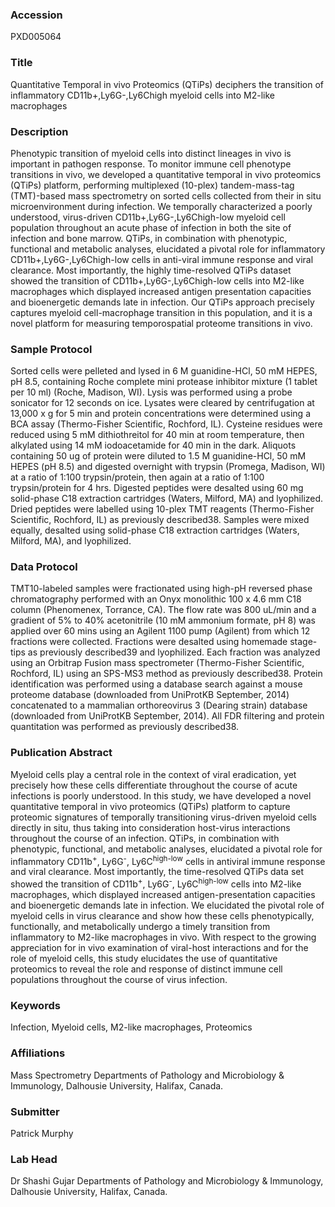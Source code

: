 ### Accession
PXD005064

### Title
Quantitative Temporal in vivo Proteomics (QTiPs) deciphers the transition of inflammatory CD11b+,Ly6G-,Ly6Chigh myeloid cells into M2-like macrophages

### Description
Phenotypic transition of myeloid cells into distinct lineages in vivo is important in pathogen response. To monitor immune cell phenotype transitions in vivo, we developed a quantitative temporal in vivo proteomics (QTiPs) platform, performing multiplexed (10-plex) tandem-mass-tag (TMT)-based mass spectrometry on sorted cells collected from their in situ microenvironment during infection. We temporally characterized a poorly understood, virus-driven CD11b+,Ly6G-,Ly6Chigh-low myeloid cell population throughout an acute phase of infection in both the site of infection and bone marrow. QTiPs, in combination with phenotypic, functional and metabolic analyses, elucidated a pivotal role for inflammatory CD11b+,Ly6G-,Ly6Chigh-low cells in anti-viral immune response and viral clearance. Most importantly, the highly time-resolved QTiPs dataset showed the transition of CD11b+,Ly6G-,Ly6Chigh-low cells into M2-like macrophages which displayed increased antigen presentation capacities and bioenergetic demands late in infection. Our QTiPs approach precisely captures myeloid cell-macrophage transition in this population, and it is a novel platform for measuring temporospatial proteome transitions in vivo.

### Sample Protocol
Sorted cells were pelleted and lysed in 6 M guanidine-HCl, 50 mM HEPES, pH 8.5, containing Roche complete mini protease inhibitor mixture (1 tablet per 10 ml) (Roche, Madison, WI). Lysis was performed using a probe sonicator for 12 seconds on ice. Lysates were cleared by centrifugation at 13,000 x g for 5 min and protein concentrations were determined using a BCA assay (Thermo-Fisher Scientific, Rochford, IL). Cysteine residues were reduced using 5 mM dithiothreitol for 40 min at room temperature, then alkylated using 14 mM iodoacetamide for 40 min in the dark. Aliquots containing 50 ug of protein were diluted to 1.5 M guanidine-HCl, 50 mM HEPES (pH 8.5) and digested overnight with trypsin (Promega, Madison, WI) at a ratio of 1:100 trypsin/protein, then again at a ratio of 1:100 trypsin/protein for 4 hrs. Digested peptides were desalted using 60 mg solid-phase C18 extraction cartridges (Waters, Milford, MA) and lyophilized. Dried peptides were labelled using 10-plex TMT reagents (Thermo-Fisher Scientific, Rochford, IL) as previously described38. Samples were mixed equally, desalted using solid-phase C18 extraction cartridges (Waters, Milford, MA), and lyophilized.

### Data Protocol
TMT10-labeled samples were fractionated using high-pH reversed phase chromatography performed with an Onyx monolithic 100 x 4.6 mm C18 column (Phenomenex, Torrance, CA). The flow rate was 800 uL/min and a gradient of 5% to 40% acetonitrile (10 mM ammonium formate, pH 8) was applied over 60 mins using an Agilent 1100 pump (Agilent) from which 12 fractions were collected. Fractions were desalted using homemade stage-tips as previously described39 and lyophilized. Each fraction was analyzed using an Orbitrap Fusion mass spectrometer (Thermo-Fisher Scientific, Rochford, IL) using an SPS-MS3 method as previously described38. Protein identification was performed using a database search against a mouse proteome database (downloaded from UniProtKB September, 2014) concatenated to a mammalian orthoreovirus 3 (Dearing strain) database (downloaded from UniProtKB September, 2014). All FDR filtering and protein quantitation was performed as previously described38.

### Publication Abstract
Myeloid cells play a central role in the context of viral eradication, yet precisely how these cells differentiate throughout the course of acute infections is poorly understood. In this study, we have developed a novel quantitative temporal in vivo proteomics (QTiPs) platform to capture proteomic signatures of temporally transitioning virus-driven myeloid cells directly in situ, thus taking into consideration host-virus interactions throughout the course of an infection. QTiPs, in combination with phenotypic, functional, and metabolic analyses, elucidated a pivotal role for inflammatory CD11b<sup>+</sup>, Ly6G<sup>-</sup>, Ly6C<sup>high-low</sup> cells in antiviral immune response and viral clearance. Most importantly, the time-resolved QTiPs data set showed the transition of CD11b<sup>+</sup>, Ly6G<sup>-</sup>, Ly6C<sup>high-low</sup> cells into M2-like macrophages, which displayed increased antigen-presentation capacities and bioenergetic demands late in infection. We elucidated the pivotal role of myeloid cells in virus clearance and show how these cells phenotypically, functionally, and metabolically undergo a timely transition from inflammatory to M2-like macrophages in vivo. With respect to the growing appreciation for in vivo examination of viral-host interactions and for the role of myeloid cells, this study elucidates the use of quantitative proteomics to reveal the role and response of distinct immune cell populations throughout the course of virus infection.

### Keywords
Infection, Myeloid cells, M2-like macrophages, Proteomics

### Affiliations
Mass Spectrometry
Departments of Pathology and Microbiology & Immunology, Dalhousie University, Halifax, Canada.

### Submitter
Patrick Murphy

### Lab Head
Dr Shashi Gujar
Departments of Pathology and Microbiology & Immunology, Dalhousie University, Halifax, Canada.


